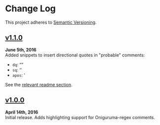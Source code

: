 Change Log
==========

This project adheres to [Semantic Versioning](http://semver.org).


[v1.1.0]
------------------------------------------------------------------------
**June 5th, 2016**  
Added snippets to insert directional quotes in "probable" comments:

* `dq`:   “”
* `sq`:   ‘’
* `apos`: ’

See the [relevant readme section](./readme.md#probable-comment-lines).


[v1.0.0]
------------------------------------------------------------------------
**April 14th, 2016**  
Initial release. Adds highlighting support for Oniguruma-regex comments.


[Referenced links]:_____________________________________________________
[v1.1.0]: https://github.com/Alhadis/Regex-Comments/releases/tag/v1.1.0
[v1.0.0]: https://github.com/Alhadis/Regex-Comments/releases/tag/v1.0.0
